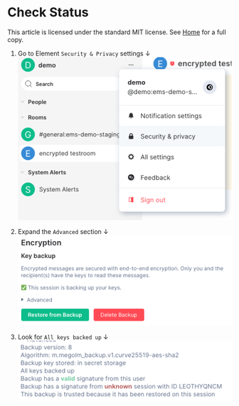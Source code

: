 # Check Status

This article is licensed under the standard MIT license. See [Home](index.md) for a full copy.

1. Go to Element `Security & Privacy` settings &#8595;<br />
![](images/Screen%20Shot%202020-07-30%20at%203.02.07%20PM.png)

1. Expand the `Advanced` section &#8595;<br />
![](images/Screen%20Shot%202020-09-17%20at%205.12.57%20PM.png)

1. Look for `All keys backed up` &#8595;<br />
![](images/Screen%20Shot%202020-09-17%20at%205.14.42%20PM.png)
